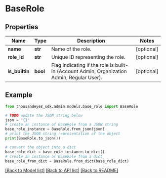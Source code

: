 # BaseRole


## Properties

Name | Type | Description | Notes
------------ | ------------- | ------------- | -------------
**name** | **str** | Name of the role. | [optional] 
**role_id** | **str** | Unique ID representing the role. | [optional] 
**is_builtin** | **bool** | Flag indicating if the role is built-in (Account Admin, Organization Admin, Regular User). | [optional] 

## Example

```python
from thousandeyes_sdk.admin.models.base_role import BaseRole

# TODO update the JSON string below
json = "{}"
# create an instance of BaseRole from a JSON string
base_role_instance = BaseRole.from_json(json)
# print the JSON string representation of the object
print(BaseRole.to_json())

# convert the object into a dict
base_role_dict = base_role_instance.to_dict()
# create an instance of BaseRole from a dict
base_role_from_dict = BaseRole.from_dict(base_role_dict)
```
[[Back to Model list]](../README.md#documentation-for-models) [[Back to API list]](../README.md#documentation-for-api-endpoints) [[Back to README]](../README.md)



